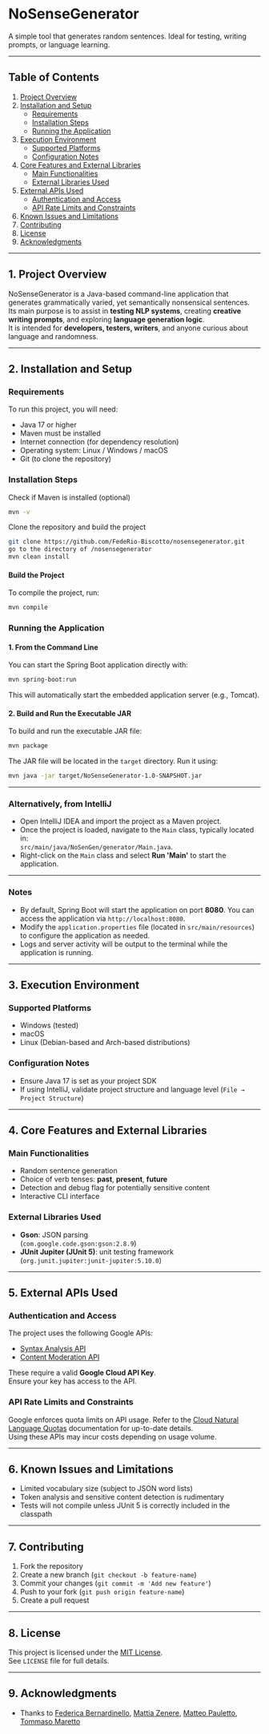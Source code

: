 
# NoSenseGenerator
A simple tool that generates random sentences. Ideal for testing, writing prompts, or language learning.

---

## Table of Contents

1. [Project Overview](#1-project-overview)  
2. [Installation and Setup](#2-installation-and-setup)  
   - [Requirements](#requirements)  
   - [Installation Steps](#installation-steps)  
   - [Running the Application](#running-the-application)  
3. [Execution Environment](#3-execution-environment)  
   - [Supported Platforms](#supported-platforms)  
   - [Configuration Notes](#configuration-notes)  
4. [Core Features and External Libraries](#4-core-features-and-external-libraries)  
   - [Main Functionalities](#main-functionalities)  
   - [External Libraries Used](#external-libraries-used)  
5. [External APIs Used](#5-external-apis-used)  
   - [Authentication and Access](#authentication-and-access)  
   - [API Rate Limits and Constraints](#api-rate-limits-and-constraints)  
6. [Known Issues and Limitations](#6-known-issues-and-limitations)  
7. [Contributing](#7-contributing)  
8. [License](#8-license)  
9. [Acknowledgments](#9-acknowledgments)

---

## 1. Project Overview

NoSenseGenerator is a Java-based command-line application that generates grammatically varied, yet semantically nonsensical sentences.  
Its main purpose is to assist in **testing NLP systems**, creating **creative writing prompts**, and exploring **language generation logic**.  
It is intended for **developers, testers, writers**, and anyone curious about language and randomness.

---

## 2. Installation and Setup

### Requirements

To run this project, you will need:

- Java 17 or higher  
- Maven must be installed
- Internet connection (for dependency resolution)  
- Operating system: Linux / Windows / macOS  
- Git (to clone the repository)

### Installation Steps 
Check if Maven is installed (optional)

  ```bash
  mvn -v
  ```
Clone the repository and build the project
```bash
git clone https://github.com/FedeRio-Biscotto/nosensegenerator.git
go to the directory of /nosensegenerator
mvn clean install
```

#### Build the Project
To compile the project, run:
  ```bash
  mvn compile
  ```
### Running the Application
#### 1. From the Command Line
You can start the Spring Boot application directly with:
```bash
mvn spring-boot:run
```
This will automatically start the embedded application server (e.g., Tomcat).

#### 2. Build and Run the Executable JAR
To build and run the executable JAR file:

  ```bash
  mvn package
  ```
The JAR file will be located in the `target` directory. 
Run it using:
  ```bash
  mvn java -jar target/NoSenseGenerator-1.0-SNAPSHOT.jar

  ```



---

### Alternatively, from IntelliJ
- Open IntelliJ IDEA and import the project as a Maven project.
- Once the project is loaded, navigate to the `Main` class, typically located in:  
  `src/main/java/NoSenGen/generator/Main.java`.
- Right-click on the `Main` class and select **Run 'Main'** to start the application.

---

### Notes
- By default, Spring Boot will start the application on port **8080**. You can access the application via `http://localhost:8080`.
- Modify the `application.properties` file (located in `src/main/resources`) to configure the application as needed.
- Logs and server activity will be output to the terminal while the application is running.

---

## 3. Execution Environment

### Supported Platforms

- Windows (tested)
- macOS
- Linux (Debian-based and Arch-based distributions)

### Configuration Notes

- Ensure Java 17 is set as your project SDK
- If using IntelliJ, validate project structure and language level (`File → Project Structure`)

---

## 4. Core Features and External Libraries

### Main Functionalities

- Random sentence generation
- Choice of verb tenses: **past**, **present**, **future**
- Detection and debug flag for potentially sensitive content
- Interactive CLI interface

### External Libraries Used

- **Gson**: JSON parsing  
  (`com.google.code.gson:gson:2.8.9`)
- **JUnit Jupiter (JUnit 5)**: unit testing framework  
  (`org.junit.jupiter:junit-jupiter:5.10.0`)

---

## 5. External APIs Used

### Authentication and Access

The project uses the following Google APIs:

- [Syntax Analysis API](https://language.googleapis.com/v1/documents:analyzeSyntax?key=)
- [Content Moderation API](https://language.googleapis.com/v1/documents:moderateText?key=)

These require a valid **Google Cloud API Key**.  
Ensure your key has access to the API.

### API Rate Limits and Constraints

Google enforces quota limits on API usage. Refer to the [Cloud Natural Language Quotas](https://cloud.google.com/natural-language/quotas) documentation for up-to-date details.  
Using these APIs may incur costs depending on usage volume.

---

## 6. Known Issues and Limitations

- Limited vocabulary size (subject to JSON word lists)
- Token analysis and sensitive content detection is rudimentary
- Tests will not compile unless JUnit 5 is correctly included in the classpath

---

## 7. Contributing

1. Fork the repository  
2. Create a new branch (`git checkout -b feature-name`)  
3. Commit your changes (`git commit -m 'Add new feature'`)  
4. Push to your fork (`git push origin feature-name`)  
5. Create a pull request

---

## 8. License

This project is licensed under the [MIT License](https://opensource.org/licenses/MIT).  
See `LICENSE` file for full details.

---

## 9. Acknowledgments

- Thanks to [Federica Bernardinello](https://github.com/FedeRio-Biscotto), [Mattia Zenere](https://github.com/melodjin), [Matteo Pauletto](https://github.com/Pauletot), [Tommaso Maretto](https://github.com/Tommy160804)

